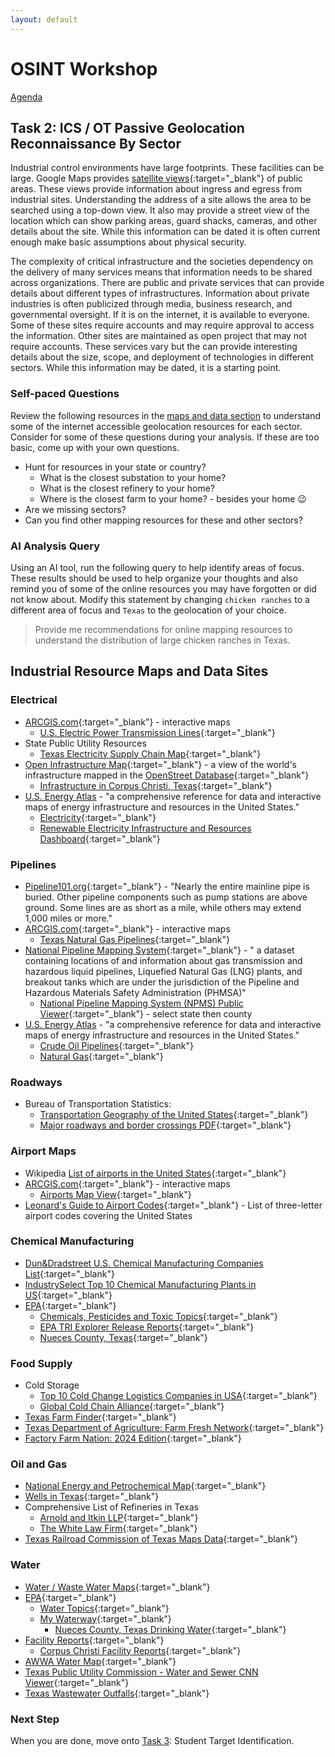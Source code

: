 ```yaml
---
layout: default
---
```


# OSINT Workshop
[Agenda](./index.md)

## Task 2: ICS / OT Passive Geolocation Reconnaissance By Sector

Industrial control environments have large footprints. These facilities can be large. Google Maps provides [satellite views](https://www.google.com/maps/@27.8950877,-97.2678658,3746m/data=!3m1!1e3?entry=ttu&g_ep=EgoyMDI1MDQzMC4xIKXMDSoASAFQAw%3D%3D){:target="_blank"} of public areas. These views provide information about ingress and egress from industrial sites. Understanding the address of a site allows the area to be searched using a top-down view. It also may provide a street view of the location which can show parking areas, guard shacks, cameras, and other details about the site. While this information can be dated it is often current enough make basic assumptions about physical security.

The complexity of critical infrastructure and the societies dependency on the delivery of many services means that information needs to be shared across organizations. There are public and private services that can provide details about different types of infrastructures. Information about private industries is often publicized through media, business research, and governmental oversight. If it is on the internet, it is available to everyone. Some of these sites require accounts and may require approval to access the information. Other sites are maintained as open project that may not require accounts. These services vary but the can provide interesting details about the size, scope, and deployment of technologies in different sectors. While this information may be dated, it is a starting point. 

### Self-paced Questions 

Review the following resources in the [maps and data section](#industrial-resource-maps-and-data-sites) to understand some of the internet accessible geolocation resources for each sector. Consider for some of these questions during your analysis. If these are too basic, come up with your own questions.

* Hunt for resources in your state or country?
    * What is the closest substation to your home?
    * What is the closest refinery to your home?
    * Where is the closest farm to your home? - besides your home :wink:
* Are we missing sectors?
* Can you find other mapping resources for these and other sectors?

### AI Analysis Query 

Using an AI tool, run the following query to help identify areas of focus. These results should be used to help organize your thoughts and also remind you of some of the online resources you may have forgotten or did not know about. Modify this statement by changing `chicken ranches` to a different area of focus and `Texas` to the geolocation of your choice.

> Provide me recommendations for online mapping resources to understand the distribution of large chicken ranches in Texas.

## Industrial Resource Maps and Data Sites

### Electrical

* [ARCGIS.com](https://www.arcgis.com/index.html){:target="_blank"} - interactive maps
    * [U.S. Electric Power Transmission Lines](https://www.arcgis.com/apps/mapviewer/index.html?layers=d4090758322c4d32a4cd002ffaa0aa12){:target="_blank"}
* State Public Utility Resources
    * [Texas Electricity Supply Chain Map](https://www.puc.texas.gov/industry/maps/supplychain/){:target="_blank"}
* [Open Infrastructure Map](https://openinframap.org){:target="_blank"} - a view of the world's infrastructure mapped in the [OpenStreet Database](https://www.openstreetmap.org/){:target="_blank"}
    * [Infrastructure in Corpus Christi, Texas](https://openinframap.org/#9.86/27.706/-97.3027){:target="_blank"}
* [U.S. Energy Atlas](https://atlas.eia.gov/pages/energy-maps) - "a comprehensive reference for data and interactive maps of energy infrastructure and resources in the United States."
    * [Electricity](https://atlas.eia.gov/apps/895faaf79d744f2ab3b72f8bd5778e68/explore){:target="_blank"}
    * [Renewable Electricity Infrastructure and Resources Dashboard](https://eia.maps.arcgis.com/apps/dashboards/77cde239acfb494b81a00e927574e430){:target="_blank"}

### Pipelines

* [Pipeline101.org](https://pipeline101.org/location/){:target="_blank"} - "Nearly the entire mainline pipe is buried. Other pipeline components such as pump stations are above ground. Some lines are as short as a mile, while others may extend 1,000 miles or more."
* [ARCGIS.com](https://www.arcgis.com/index.html){:target="_blank"} - interactive maps
    * [Texas Natural Gas Pipelines](https://www.arcgis.com/apps/mapviewer/index.html?webmap=f7a56b06db5a44a598b99abc5fe0a132){:target="_blank"}
* [National Pipeline Mapping System](https://www.npms.phmsa.dot.gov/){:target="_blank"} - " a dataset containing locations of and information about gas transmission and hazardous liquid pipelines, Liquefied Natural Gas (LNG) plants, and breakout tanks which are under the jurisdiction of the Pipeline and Hazardous Materials Safety Administration (PHMSA)"
    * [National Pipeline Mapping System (NPMS) Public Viewer](https://pvnpms.phmsa.dot.gov/PublicViewer/){:target="_blank"} - select state then county
* [U.S. Energy Atlas](https://atlas.eia.gov/pages/energy-maps) - "a comprehensive reference for data and interactive maps of energy infrastructure and resources in the United States."
    * [Crude Oil Pipelines](https://atlas.eia.gov/datasets/eia::crude-oil-pipelines/explore){:target="_blank"}
    * [Natural Gas](https://atlas.eia.gov/apps/3652f0f1860d45beb0fed27dc8a6fc8d/explore){:target="_blank"}

### Roadways

* Bureau of Transportation Statistics: 
    * [Transportation Geography of the United States](https://www.bts.gov/geography/geospatial-2/transportation-geography-united-states-2025){:target="_blank"}
    * [Major roadways and border crossings PDF](https://www.bts.gov/sites/bts.dot.gov/files/docs/Transportation_Geography_of_the_United_States_2025.pdf){:target="_blank"}
            
### Airport Maps
* Wikipedia [List of airports in the United States](https://en.wikipedia.org/wiki/List_of_airports_in_the_United_States){:target="_blank"}
* [ARCGIS.com](https://www.arcgis.com/index.html){:target="_blank"} - interactive maps
    * [Airports Map View](https://www.arcgis.com/apps/View/index.html?appid=cba647d88bcb4c819b01dcfba019c456){:target="_blank"}
* [Leonard's Guide to Airport Codes](https://www.leonardsguide.com/us-airport-codes.shtml){:target="_blank"} - List of three-letter airport codes covering the United States

### Chemical Manufacturing
* [Dun&Dradstreet U.S. Chemical Manufacturing Companies List](https://www.dnb.com/business-directory/company-information.chemical_manufacturing.us.html){:target="_blank"}
* [IndustrySelect Top 10 Chemical Manufacturing Plants in US](https://www.industryselect.com/blog/top-10-chemical-manufacturers-in-the-us){:target="_blank"}
* [EPA](https://www.epa.gov/){:target="_blank"}
    * [Chemicals, Pesticides and Toxic Topics](https://www.epa.gov/environmental-topics/chemicals-pesticides-and-toxics-topics){:target="_blank"}
    * [EPA TRI Explorer Release Reports](https://enviro.epa.gov/triexplorer/tri_release.chemical){:target="_blank"}
    * [Nueces County, Texas](https://enviro.epa.gov/triexplorer/release_chem?p_view=COCH&trilib=TRIQ1&sort=_VIEW_&sort_fmt=1&state=48&county=48355&chemical=All+chemicals&industry=ALL&year=2023&tab_rpt=1&fld=RELLBY&fld=TSFDSP){:target="_blank"}

### Food Supply
* Cold Storage
    * [Top 10 Cold Change Logistics Companies in USA](https://www.hopstack.io/blog/top-cold-chain-companies-us){:target="_blank"}
    * [Global Cold Chain Alliance](https://www.gcca.org/resource/2023-gcca-north-american-top-25-list-of-refrigerated-warehousing-and-logistics-providers-2/){:target="_blank"}
* [Texas Farm Finder](https://www.txfarmfinder.com/product-maps){:target="_blank"}
* [Texas Department of Agriculture: Farm Fresh Network](https://www.squaremeals.org/FandN-Resources/Texas-Farm-Fresh/Texas-Farm-Fresh-Network/Map-of-Texas-Farm-Fresh-Network-Members){:target="_blank"}
* [Factory Farm Nation: 2024 Edition](https://storymaps.arcgis.com/stories/cc02f97b1129447db2420eb8b6b258e1){:target="_blank"}


### Oil and Gas
* [National Energy and Petrochemical Map](https://www.arcgis.com/apps/webappviewer/index.html?appid=0cdff7e116c0425fa55d1226e9204477){:target="_blank"}
* [Wells in Texas](https://ft.maps.arcgis.com/apps/instant/sidebar/index.html?appid=d40eb3dcd8084c2fbd952c56f65bbb89){:target="_blank"}
* Comprehensive List of Refineries in Texas
    * [Arnold and Itkin LLP](https://www.arnolditkin.com/blog/plant-accidents/comprehensive-list-of-refineries-in-texas/){:target="_blank"}
    * [The White Law Firm](https://www.wilhitelawfirm.com/blog/list-of-texas-refineries/){:target="_blank"}
* [Texas Railroad Commission of Texas Maps Data](https://www.rrc.texas.gov/oil-and-gas/publications-and-notices/maps/){:target="_blank"}

### Water
* [Water / Waste Water Maps](https://www.waterandwastewater.com/us-wastewater-treatment-plants-map/){:target="_blank"}
* [EPA](https://www.epa.gov/){:target="_blank"}
    * [Water Topics](https://www.epa.gov/environmental-topics/water-topics){:target="_blank"}
    * [My Waterway](https://mywaterway.epa.gov/){:target="_blank"}
        * [Nueces County, Texas Drinking Water](https://mywaterway.epa.gov/community/Corpus%20Christi,%20TX,%20USA%20(Nueces%20County)/drinking-water){:target="_blank"}
* [Facility Reports](https://ordspub.epa.gov/ords/sfdw_rest/r/sfdw/sdwis_fed_reports_public/6?p6_report=FAC){:target="_blank"}
    * [Corpus Christi Facility Reports](https://ordspub.epa.gov/ords/sfdw_rest/r/sfdw/sdwis_fed_reports_public/fd?ireq_pwsid=TX1780003&clear=12,RIR){:target="_blank"}
* [AWWA Water Map](https://experience.arcgis.com/experience/a54e850eed3f493db0835e8c6b08c2ba){:target="_blank"}
* [Texas Public Utility Commission - Water and Sewer CNN Viewer](https://www.puc.texas.gov/industry/water/utilities/map.aspx){:target="_blank"}
* [Texas Wastewater Outfalls](https://experience.arcgis.com/experience/262c0c7bfddf4d6da7f59552f652f197/){:target="_blank"}

### Next Step

When you are done, move onto [Task 3](task3.md): Student Target Identification.